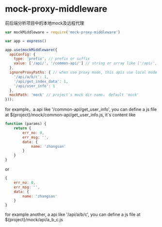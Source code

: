# mock-proxy-middleware
前后端分析项目中的本地mock及远程代理

```javascript
var mockMiddleware = require('mock-proxy-middleware')

var app = express()

app.use(mockMiddleware({
  apiConfig: {
    type: 'prefix', // prefix or suffix
    value: ['/api/', '/common-api/'] // string or array like ['/api/', ...]
  },
  ignoreProxyPaths: { // when use proxy mode, this apis use local mode
    '/api/a/b/c': 1,
    '/api/get_index_data': 1,
    '/api/user_info': 1
  },
  mockPath: 'mock' // project`s mock dir name， default 'mock'
}));
```
for example，a api like '/common-api/get_user_info', you can define a js file at
${project}/mock/common-api/get_user_info.js, it`s content like
```javascript
function (params) {
    return {
        err_no: 0,
        err_msg: '',
        data: {
            name: 'zhangsan'
        }
    }
}
```
or
```javascript
{
    err_no: 0,
    err_msg: '',
    data: {
        name: 'zhangsan'
    }
}
```
for example another, a api like '/api/a/b/c', you can define a js file at
${project}/mock/api/a_b_c.js